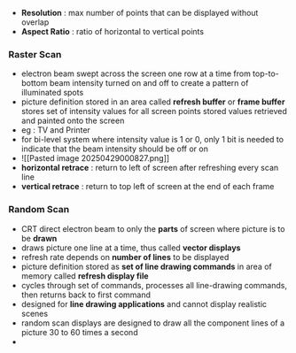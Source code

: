 - **Resolution** : max number of points that can be displayed without overlap
- **Aspect Ratio** : ratio of horizontal to vertical points
### Raster Scan
- electron beam swept across the screen one row at a time from top-to-bottom
	  beam intensity turned on and off to create a pattern of illuminated spots
- picture definition stored in an area called **refresh buffer** or **frame buffer**
	  stores set of intensity values for all screen points
	  stored values retrieved and painted onto the screen
- eg : TV and Printer
- for bi-level system where intensity value is 1 or 0, only 1 bit is needed to indicate that the beam intensity should be off or on
- ![[Pasted image 20250429000827.png]]
- **horizontal retrace** : return to left of screen after refreshing every scan line 
- **vertical retrace** : return to top left of screen at the end of each frame

### Random Scan
- CRT direct electron beam to only the **parts** of screen where picture is to be **drawn** 
- draws picture one line at a time, thus called **vector displays** 
- refresh rate depends on **number of lines** to be displayed
- picture definition stored as **set of line drawing commands** in area of memory called **refresh display file** 
- cycles through set of commands, processes all line-drawing commands, then returns back to first command
- designed for **line drawing applications** and cannot display realistic scenes
- random scan displays are designed to draw all the component lines of a picture 30 to 60 times a second
- 